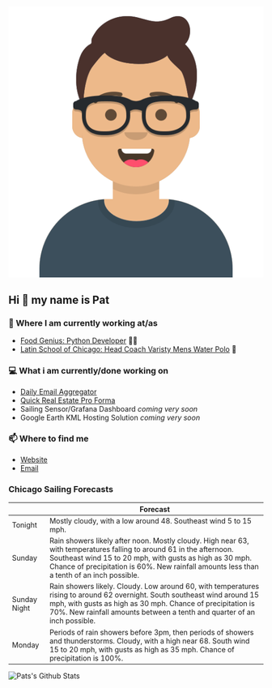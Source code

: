 [![Social banner for p-j-falconer](https://raw.githubusercontent.com/P-J-FALCONER/P-J-FALCONER/master/assets/avataaars.svg)](https://patfalconer.com/)
## Hi :wave: my name is Pat

### 💼 Where I am currently working at/as
- [Food Genius: Python Developer](https://getfoodgenius.com/) 🍔🐍
- [Latin School of Chicago: Head Coach Varisty Mens Water Polo](https://www.latinschool.org/) 🤽


### 💻 What i am currently/done working on
 - [Daily Email Aggregator](https://github.com/P-J-FALCONER/dott_daily_mail)
 - [Quick Real Estate Pro Forma](https://github.com/P-J-FALCONER/henry)
 - Sailing Sensor/Grafana Dashboard *coming very soon*
 - Google Earth KML Hosting Solution *coming very soon*

### 📫 Where to find me
 - [Website](https://patfalconer.com/)
 - [Email](mailto:patrick.j.falconer@gmail.com)


### Chicago Sailing Forecasts
|   | Forecast  |
|---|---|
| Tonight | Mostly cloudy, with a low around 48. Southeast wind 5 to 15 mph. |
| Sunday | Rain showers likely after noon. Mostly cloudy. High near 63, with temperatures falling to around 61 in the afternoon. Southeast wind 15 to 20 mph, with gusts as high as 30 mph. Chance of precipitation is 60%. New rainfall amounts less than a tenth of an inch possible. |
| Sunday Night | Rain showers likely. Cloudy. Low around 60, with temperatures rising to around 62 overnight. South southeast wind around 15 mph, with gusts as high as 30 mph. Chance of precipitation is 70%. New rainfall amounts between a tenth and quarter of an inch possible. |
| Monday | Periods of rain showers before 3pm, then periods of showers and thunderstorms. Cloudy, with a high near 68. South wind 15 to 20 mph, with gusts as high as 35 mph. Chance of precipitation is 100%. |

![Pats's Github Stats](https://github-readme-stats.vercel.app/api?username=p-j-falconer&show_icons=true&theme=radical)
